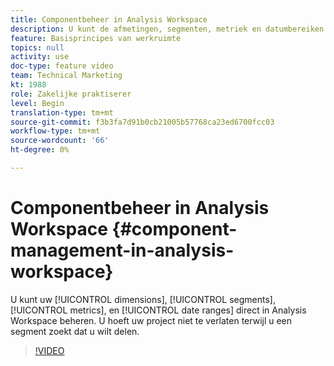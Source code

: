 ```yaml
---
title: Componentbeheer in Analysis Workspace
description: U kunt de afmetingen, segmenten, metriek en datumbereiken rechtstreeks in Analysis Workspace beheren. U hoeft uw project niet te verlaten terwijl u een segment zoekt dat u wilt delen.
feature: Basisprincipes van werkruimte
topics: null
activity: use
doc-type: feature video
team: Technical Marketing
kt: 1988
role: Zakelijke praktiserer
level: Begin
translation-type: tm+mt
source-git-commit: f3b3fa7d91b0cb21005b57768ca23ed6700fcc03
workflow-type: tm+mt
source-wordcount: '66'
ht-degree: 0%

---
```



# Componentbeheer in Analysis Workspace {#component-management-in-analysis-workspace}

U kunt uw [!UICONTROL dimensions], [!UICONTROL segments], [!UICONTROL metrics], en [!UICONTROL date ranges] direct in Analysis Workspace beheren. U hoeft uw project niet te verlaten terwijl u een segment zoekt dat u wilt delen.

>[!VIDEO](https://video.tv.adobe.com/v/24095/?quality=12)
